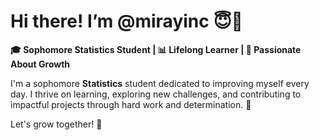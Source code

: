 # Hi there! I’m @mirayinc 😇💫  

**🎓 Sophomore Statistics Student | 📊 Lifelong Learner | 🚀 Passionate About Growth**

I'm a sophomore **Statistics** student dedicated to improving myself every day. I thrive on learning, exploring new challenges, and contributing to impactful projects through hard work and determination. 🌟  


Let's grow together! 🌱  
